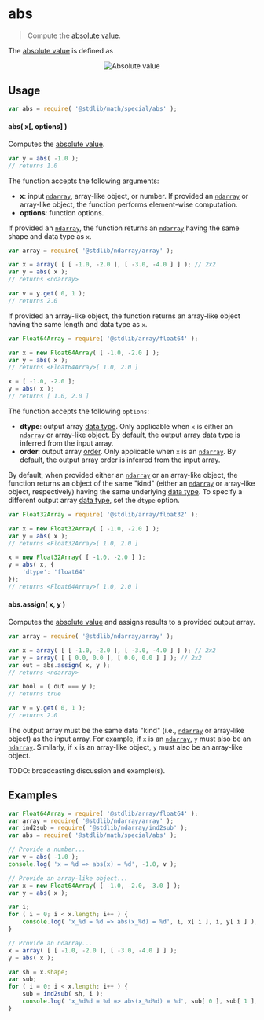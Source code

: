 <!--

@license Apache-2.0

Copyright (c) 2020 The Stdlib Authors.

Licensed under the Apache License, Version 2.0 (the "License");
you may not use this file except in compliance with the License.
You may obtain a copy of the License at

   http://www.apache.org/licenses/LICENSE-2.0

Unless required by applicable law or agreed to in writing, software
distributed under the License is distributed on an "AS IS" BASIS,
WITHOUT WARRANTIES OR CONDITIONS OF ANY KIND, either express or implied.
See the License for the specific language governing permissions and
limitations under the License.

-->

# abs

> Compute the [absolute value][absolute-value].

<!-- Section to include introductory text. Make sure to keep an empty line after the intro `section` element and another before the `/section` close. -->

<section class="intro">

The [absolute value][absolute-value] is defined as

<!-- <equation class="equation" label="eq:absolute_value" align="center" raw="|x| = \begin{cases} x & \textrm{if}\ x \geq 0 \\ -x & \textrm{if}\ x < 0\end{cases}" alt="Absolute value"> -->

<div class="equation" align="center" data-raw-text="|x| = \begin{cases} x &amp; \textrm{if}\ x \geq 0 \\ -x &amp; \textrm{if}\ x &lt; 0\end{cases}" data-equation="eq:absolute_value">
    <img src="https://cdn.jsdelivr.net/gh/stdlib-js/stdlib@61c5f878886bd5b3b98976501c974bf69f575238/lib/node_modules/@stdlib/math/special/abs/docs/img/equation_absolute_value.svg" alt="Absolute value">
    <br>
</div>

<!-- </equation> -->

</section>

<!-- /.intro -->

<!-- Package usage documentation. -->

<section class="usage">

## Usage

```javascript
var abs = require( '@stdlib/math/special/abs' );
```

#### abs( x\[, options] )

Computes the [absolute value][absolute-value]. 

```javascript
var y = abs( -1.0 );
// returns 1.0
```

The function accepts the following arguments:

-   **x**: input [`ndarray`][@stdlib/ndarray/ctor], array-like object, or number. If provided an [`ndarray`][@stdlib/ndarray/ctor] or array-like object, the function performs element-wise computation.
-   **options**: function options.

If provided an [`ndarray`][@stdlib/ndarray/ctor], the function returns an [`ndarray`][@stdlib/ndarray/ctor] having the same shape and data type as `x`.

```javascript
var array = require( '@stdlib/ndarray/array' );

var x = array( [ [ -1.0, -2.0 ], [ -3.0, -4.0 ] ] ); // 2x2
var y = abs( x );
// returns <ndarray>

var v = y.get( 0, 1 );
// returns 2.0
```

If provided an array-like object, the function returns an array-like object having the same length and data type as `x`.

```javascript
var Float64Array = require( '@stdlib/array/float64' );

var x = new Float64Array( [ -1.0, -2.0 ] );
var y = abs( x );
// returns <Float64Array>[ 1.0, 2.0 ]

x = [ -1.0, -2.0 ];
y = abs( x );
// returns [ 1.0, 2.0 ]
```

The function accepts the following `options`:

-   **dtype**: output array [data type][@stdlib/ndarray/dtypes]. Only applicable when `x` is either an [`ndarray`][@stdlib/ndarray/ctor] or array-like object. By default, the output array data type is inferred from the input array.
-   **order**: output array [order][@stdlib/ndarray/orders]. Only applicable when `x` is an [`ndarray`][@stdlib/ndarray/ctor]. By default, the output array order is inferred from the input array.

By default, when provided either an [`ndarray`][@stdlib/ndarray/ctor] or an array-like object, the function returns an object of the same "kind" (either an [`ndarray`][@stdlib/ndarray/ctor] or array-like object, respectively) having the same underlying [data type][@stdlib/ndarray/dtypes]. To specify a different output array [data type][@stdlib/ndarray/dtypes], set the `dtype` option.

```javascript
var Float32Array = require( '@stdlib/array/float32' );

var x = new Float32Array( [ -1.0, -2.0 ] );
var y = abs( x );
// returns <Float32Array>[ 1.0, 2.0 ]

x = new Float32Array( [ -1.0, -2.0 ] );
y = abs( x, {
    'dtype': 'float64'
});
// returns <Float64Array>[ 1.0, 2.0 ]
```

#### abs.assign( x, y )

Computes the [absolute value][absolute-value] and assigns results to a provided output array.

```javascript
var array = require( '@stdlib/ndarray/array' );

var x = array( [ [ -1.0, -2.0 ], [ -3.0, -4.0 ] ] ); // 2x2
var y = array( [ [ 0.0, 0.0 ], [ 0.0, 0.0 ] ] ); // 2x2
var out = abs.assign( x, y );
// returns <ndarray>

var bool = ( out === y );
// returns true

var v = y.get( 0, 1 );
// returns 2.0
```

The output array must be the same data "kind" (i.e., [`ndarray`][@stdlib/ndarray/ctor] or array-like object) as the input array. For example, if `x` is an [`ndarray`][@stdlib/ndarray/ctor], `y` must also be an [`ndarray`][@stdlib/ndarray/ctor]. Similarly, if `x` is an array-like object, `y` must also be an array-like object.

TODO: broadcasting discussion and example(s).

</section>

<!-- /.usage -->

<!-- Package usage notes. Make sure to keep an empty line after the `section` element and another before the `/section` close. -->

<section class="notes">

</section>

<!-- /.notes -->

<!-- Package usage examples. -->

<section class="examples">

## Examples

<!-- eslint no-undef: "error" -->

```javascript
var Float64Array = require( '@stdlib/array/float64' );
var array = require( '@stdlib/ndarray/array' );
var ind2sub = require( '@stdlib/ndarray/ind2sub' );
var abs = require( '@stdlib/math/special/abs' );

// Provide a number...
var v = abs( -1.0 );
console.log( 'x = %d => abs(x) = %d', -1.0, v );

// Provide an array-like object...
var x = new Float64Array( [ -1.0, -2.0, -3.0 ] );
var y = abs( x );

var i;
for ( i = 0; i < x.length; i++ ) {
    console.log( 'x_%d = %d => abs(x_%d) = %d', i, x[ i ], i, y[ i ] );
}

// Provide an ndarray...
x = array( [ [ -1.0, -2.0 ], [ -3.0, -4.0 ] ] );
y = abs( x );

var sh = x.shape;
var sub;
for ( i = 0; i < x.length; i++ ) {
    sub = ind2sub( sh, i );
    console.log( 'x_%d%d = %d => abs(x_%d%d) = %d', sub[ 0 ], sub[ 1 ], x.iget( i ), sub[ 0 ], sub[ 1 ], y.iget( i ) );
}
```

</section>

<!-- /.examples -->

<!-- Section to include cited references. If references are included, add a horizontal rule *before* the section. Make sure to keep an empty line after the `section` element and another before the `/section` close. -->

<section class="references">

</section>

<!-- /.references -->

<!-- Section for related `stdlib` packages. Do not manually edit this section, as it is automatically populated. -->

<section class="related">

</section>

<!-- /.related -->

<!-- Section for all links. Make sure to keep an empty line after the `section` element and another before the `/section` close. -->

<section class="links">

[absolute-value]: https://en.wikipedia.org/wiki/Absolute_value

[@stdlib/ndarray/ctor]: https://github.com/stdlib-js/ndarray-ctor

[@stdlib/ndarray/orders]: https://github.com/stdlib-js/ndarray-orders

[@stdlib/ndarray/dtypes]: https://github.com/stdlib-js/ndarray-dtypes

</section>

<!-- /.links -->
